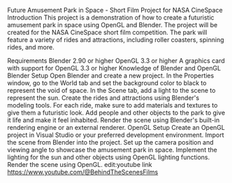 Future Amusement Park in Space - Short Film Project for NASA CineSpace
Introduction
This project is a demonstration of how to create a futuristic amusement park in space using OpenGL and Blender. The project will be created for the NASA CineSpace short film competition. The park will feature a variety of rides and attractions, including roller coasters, spinning rides, and more.

Requirements
Blender 2.90 or higher
OpenGL 3.3 or higher
A graphics card with support for OpenGL 3.3 or higher
Knowledge of Blender and OpenGL
Blender Setup
Open Blender and create a new project.
In the Properties window, go to the World tab and set the background color to black to represent the void of space.
In the Scene tab, add a light to the scene to represent the sun.
Create the rides and attractions using Blender's modeling tools. For each ride, make sure to add materials and textures to give them a futuristic look.
Add people and other objects to the park to give it life and make it feel inhabited.
Render the scene using Blender's built-in rendering engine or an external renderer.
OpenGL Setup
Create an OpenGL project in Visual Studio or your preferred development environment.
Import the scene from Blender into the project.
Set up the camera position and viewing angle to showcase the amusement park in space.
Implement the lighting for the sun and other objects using OpenGL lighting functions.
Render the scene using OpenGL.
edit:youtube link
https://www.youtube.com/@BehindTheScenesFilms
